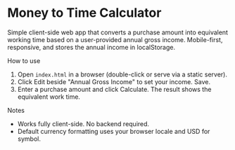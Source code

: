# Money to Time Calculator

Simple client-side web app that converts a purchase amount into equivalent working time based on a user-provided annual gross income. Mobile-first, responsive, and stores the annual income in localStorage.

How to use

1. Open `index.html` in a browser (double-click or serve via a static server).
2. Click Edit beside "Annual Gross Income" to set your income. Save.
3. Enter a purchase amount and click Calculate. The result shows the equivalent work time.

Notes

- Works fully client-side. No backend required.
- Default currency formatting uses your browser locale and USD for symbol.
